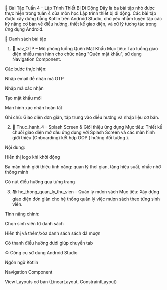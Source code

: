   📱 Bài Tập Tuần 4 – Lập Trình Thiết Bị Di Động
Đây là ba bài tập nhỏ được thực hiện trong tuần 4 của môn học Lập trình thiết bị di động. Các bài tập được xây dựng bằng Kotlin trên Android Studio, chủ yếu nhằm luyện tập các kỹ năng cơ bản về điều hướng, thiết kế giao diện, và xử lý tương tác trong ứng dụng Android.

  📂 Danh sách bài tập
1. 🔐 nav_OTP – Mô phỏng luồng Quên Mật Khẩu
Mục tiêu:
Tạo luồng giao diện nhiều màn hình cho chức năng "Quên mật khẩu", sử dụng Navigation Component.

Các bước thực hiện:

Nhập email để nhận mã OTP

Nhập mã xác nhận

Tạo mật khẩu mới

Màn hình xác nhận hoàn tất

Ghi chú: Giao diện đơn giản, tập trung vào điều hướng và nhập liệu cơ bản.

2. 🚀 Thuc_hanh_4 – Splash Screen & Giới thiệu ứng dụng
Mục tiêu:
Thiết kế chuỗi giao diện mở đầu ứng dụng với Splash Screen và các màn hình giới thiệu (Onboarding) kết hợp OOP ( hướng đối tượng ).

Nội dung:

Hiển thị logo khi khởi động

Ba màn hình giới thiệu tính năng: quản lý thời gian, tăng hiệu suất, nhắc nhở thông minh

Có nút điều hướng qua từng trang

3. 📚 he_thong_quan_ly_thu_vien – Quản lý mượn sách
Mục tiêu:
Xây dựng giao diện đơn giản cho hệ thống quản lý việc mượn sách theo từng sinh viên.

Tính năng chính:

Chọn sinh viên từ danh sách

Hiển thị và thêm/xóa danh sách sách đã mượn

Có thanh điều hướng dưới giúp chuyển tab

⚙️ Công cụ sử dụng
Android Studio

Ngôn ngữ Kotlin

Navigation Component

View Layouts cơ bản (LinearLayout, ConstraintLayout)
